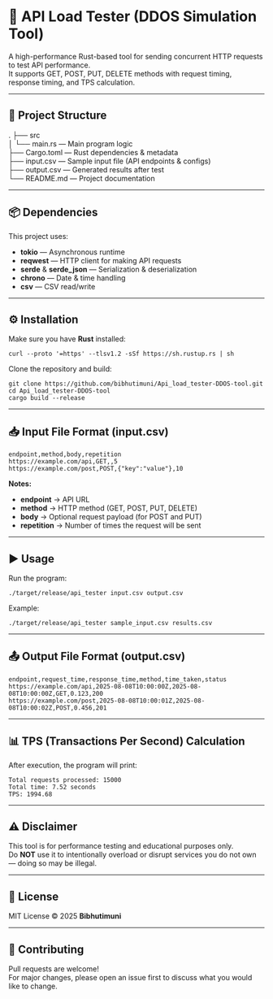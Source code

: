 # 🚀 API Load Tester (DDOS Simulation Tool)

A high-performance Rust-based tool for sending concurrent HTTP requests to test API performance.  
It supports GET, POST, PUT, DELETE methods with request timing, response timing, and TPS calculation.  

---

## 📂 Project Structure

.
├── src  
│   └── main.rs — Main program logic  
├── Cargo.toml — Rust dependencies & metadata  
├── input.csv — Sample input file (API endpoints & configs)  
├── output.csv — Generated results after test  
└── README.md — Project documentation  

---

## 📦 Dependencies

This project uses:

- **tokio** — Asynchronous runtime  
- **reqwest** — HTTP client for making API requests  
- **serde** & **serde_json** — Serialization & deserialization  
- **chrono** — Date & time handling  
- **csv** — CSV read/write  

---

## ⚙️ Installation

Make sure you have **Rust** installed:

```
curl --proto '=https' --tlsv1.2 -sSf https://sh.rustup.rs | sh
```

Clone the repository and build:

```
git clone https://github.com/bibhutimuni/Api_load_tester-DDOS-tool.git  
cd Api_load_tester-DDOS-tool  
cargo build --release
```

---

## 📥 Input File Format (input.csv)

```
endpoint,method,body,repetition  
https://example.com/api,GET,,5  
https://example.com/post,POST,{"key":"value"},10
```

**Notes:**

- **endpoint** → API URL  
- **method** → HTTP method (GET, POST, PUT, DELETE)  
- **body** → Optional request payload (for POST and PUT)  
- **repetition** → Number of times the request will be sent  

---

## ▶️ Usage

Run the program:

```
./target/release/api_tester input.csv output.csv
```

Example:

```
./target/release/api_tester sample_input.csv results.csv
```

---

## 📤 Output File Format (output.csv)

```
endpoint,request_time,response_time,method,time_taken,status  
https://example.com/api,2025-08-08T10:00:00Z,2025-08-08T10:00:00Z,GET,0.123,200  
https://example.com/post,2025-08-08T10:00:01Z,2025-08-08T10:00:02Z,POST,0.456,201
```

---

## 📊 TPS (Transactions Per Second) Calculation

After execution, the program will print:

```
Total requests processed: 15000  
Total time: 7.52 seconds  
TPS: 1994.68
```

---

## ⚠️ Disclaimer

This tool is for performance testing and educational purposes only.  
Do **NOT** use it to intentionally overload or disrupt services you do not own — doing so may be illegal.

---

## 📜 License

MIT License © 2025 **Bibhutimuni**

---

## 🙌 Contributing

Pull requests are welcome!  
For major changes, please open an issue first to discuss what you would like to change.
